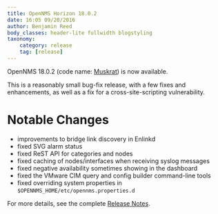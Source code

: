 ```yaml
---
title: OpenNMS Horizon 18.0.2
date: 16:05 09/20/2016
author: Benjamin Reed
body_classes: header-lite fullwidth blogstyling
taxonomy:
    category: release
    tag: [release]
---
```


OpenNMS 18.0.2 (code name: [Muskrat](https://en.wikipedia.org/wiki/Muskrat)) is now available.

This is a reasonably small bug-fix release, with a few fixes and enhancements, as well as a fix for a cross-site-scripting vulnerability.

Notable Changes
===============

* improvements to bridge link discovery in Enlinkd
* fixed SVG alarm status
* fixed ReST API for categories and nodes
* fixed caching of nodes/interfaces when receiving syslog messages
* fixed negative availability sometimes showing in the dashboard
* fixed the VMware CIM query and config builder command-line tools
* fixed overriding system properties in `$OPENNMS_HOME/etc/opennms.properties.d`

For more details, see the complete [Release Notes](https://docs.opennms.org/opennms/releases/latest/releasenotes/releasenotes.html).
